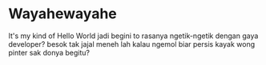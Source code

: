 # Wayahewayahe
It's my kind of Hello World
jadi begini to rasanya ngetik-ngetik dengan gaya developer?
besok tak jajal meneh lah kalau ngemol biar persis kayak wong pinter sak donya
begitu?
